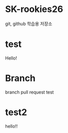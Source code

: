 # SK-rookies26
git, github 학습용 저장소

# test
Hello!

# Branch
branch pull request test

# test2
hello!!
